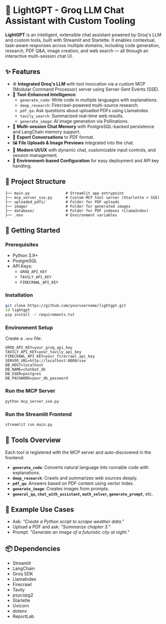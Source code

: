 # 🧠 LightGPT - Groq LLM Chat Assistant with Custom Tooling

**LightGPT** is an intelligent, extensible chat assistant powered by Groq's LLM and custom tools, built with Streamlit and Starlette. It enables contextual, task-aware responses across multiple domains, including code generation, research, PDF Q&A, image creation, and web search — all through an interactive multi-session chat UI.

## ✨ Features

- ⚙️ **Integrated Groq's LLM** with tool invocation via a custom MCP (Modular Command Processor) server using Server-Sent Events (SSE).
- 🧠 **Tool-Enhanced Intelligence**:
  - `generate_code`: Write code in multiple languages with explanations.
  - `deep_research`: Firecrawl-powered multi-source research.
  - `pdf_qa`: Ask questions about uploaded PDFs using LlamaIndex.
  - `tavily_search`: Summarized real-time web results.
  - `generate_image`: AI image generation via Pollinations.
- 💬 **Multi-session Chat Memory** with PostgreSQL-backed persistence and LangChain memory support.
- 📄 **Export Conversations** to PDF format.
- 🖼️ **File Uploads & Image Previews** integrated into the chat.
- 🧱 **Modern UI/UX** with dynamic chat, customizable input controls, and session management.
- 🔐 **Environment-based Configuration** for easy deployment and API key handling.

## 📁 Project Structure

```
├── main.py                # Streamlit app entrypoint
├── mcp_server_sse.py      # Custom MCP tool server (Starlette + SSE)
├── uploaded_pdfs/         # Folder for PDF uploads
├── image/                 # Folder for generated images
├── database/              # Folder for PDF indexes (LlamaIndex)
├── .env                   # Environment variables
```

## 🚀 Getting Started

### Prerequisites

- Python 3.9+
- PostgreSQL
- API Keys:
  - `GROQ_API_KEY`
  - `TAVILY_API_KEY`
  - `FIRECRAWL_API_KEY`

### Installation

```bash
git clone https://github.com/yourusername/lightgpt.git
cd lightgpt
pip install -r requirements.txt
```

### Environment Setup

Create a `.env` file:

```env
GROQ_API_KEY=your_groq_api_key
TAVILY_API_KEY=your_tavily_api_key
FIRECRAWL_API_KEY=your_firecrawl_api_key
SERVER_URL=http://localhost:8000/sse
DB_HOST=localhost
DB_NAME=chatbot_db
DB_USER=postgres
DB_PASSWORD=your_db_password
```

### Run the MCP Server

```bash
python mcp_server_sse.py
```

### Run the Streamlit Frontend

```bash
streamlit run main.py
```

## 🧠 Tools Overview

Each tool is registered with the MCP server and auto-discovered in the frontend:
- **`generate_code`**: Converts natural language into runnable code with explanations.
- **`deep_research`**: Crawls and summarizes web sources deeply.
- **`pdf_qa`**: Answers based on PDF content using vector index.
- **`generate_image`**: Creates images from prompts.
- **`general_qa`, `chat_with_assistant`, `math_solver`, `generate_prompt`**, etc.

## 🧪 Example Use Cases

- Ask: *"Create a Python script to scrape weather data."*
- Upload a PDF and ask: *"Summarize chapter 3."*
- Prompt: *"Generate an image of a futuristic city at night."*

## 📦 Dependencies

- Streamlit
- LangChain
- Groq SDK
- LlamaIndex
- Firecrawl
- Tavily
- psycopg2
- Starlette
- Uvicorn
- dotenv
- ReportLab
